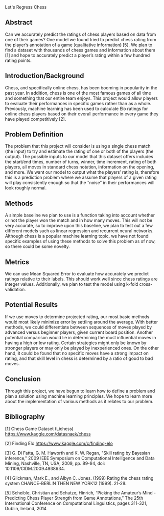 Let's Regress Chess

## Abstract

Can we accurately predict the ratings of chess players based on data from one of their games? One model we found tried to predict chess rating from the player’s annotation of a game (qualitative information) [5]. We plan to find a dataset with thousands of chess games and information about them [1] and hope to accurately predict a player’s rating within a few hundred rating points.

## Introduction/Background

Chess, and specifically online chess, has been booming in popularity in the past year. In addition, chess is one of the most famous games of all time and something that our entire team enjoys. This project would allow players to evaluate their performances in specific games rather than as a whole. Previously, machine learning has been used to calculate Elo ratings for online chess players based on their overall performance in every game they have played competitively [2].

## Problem Definition

The problem that this project will consider is using a single chess match (the input) to try and estimate the rating of one or both of the players (the output). The possible inputs to our model that this dataset offers includes the start/end times, number of turns, winner, time increment, rating of both players, all moves in standard chess notation, information on the opening, and more. We want our model to output what the players’ rating is, therefore this is a prediction problem where we assume that players of a given rating will play consistently enough so that the “noise” in their performances will look roughly normal.

## Methods

A simple baseline we plan to use is a function taking into account whether or not the player won the match and in how many moves. This will not be very accurate, so to improve upon this baseline, we plan to test out a few different models such as linear regression and recurrent neural networks. Although chess is a popular machine learning topic, we have not found specific examples of using these methods to solve this problem as of now, so there could be some novelty.

## Metrics

We can use Mean Squared Error to evaluate how accurately we predict ratings relative to their labels. This should work well since chess ratings are integer values. Additionally, we plan to test the model using k-fold cross-validation.

## Potential Results

If we use moves to determine projected rating, our most basic methods would most likely minimize error by settling around the average. With better methods, we could differentiate between sequences of moves played by advanced versus beginner players, given current board position. Another potential comparison would lie in determining the most influential moves in having a high or low rating. Certain strategies might only be known by stronger players or may only be played by inexperienced ones. On the other hand, it could be found that no specific moves have a strong impact on rating, and that skill level in chess is determined by a ratio of good to bad moves.

## Conclusion

Through this project, we have begun to learn how to define a problem and plan a solution using machine learning principles. We hope to learn more about the implementation of various methods as it relates to our problem.

## Bibliography

[1] Chess Game Dataset (Lichess) https://www.kaggle.com/datasnaek/chess  
  
[2] Finding Elo https://www.kaggle.com/c/finding-elo   
  
[3] G. Di Fatta, G. M. Haworth and K. W. Regan, "Skill rating by Bayesian inference," 2009 IEEE Symposium on Computational Intelligence and Data Mining, Nashville, TN, USA, 2009, pp. 89-94, doi: 10.1109/CIDM.2009.4938634.  
  
[4] Glickman, Mark E., and Albyn C. Jones. (1999) Rating the chess rating system CHANCE-BERLIN THEN NEW YORK12 (1999). 21-28.
  
[5] Scheible, Christian and Schutze, Hinrich, “Picking the Amateur’s Mind - Predicting Chess Player Strength from Game Annotations,” The 25th International Conference on Computational Linguistics, pages 311-321, Dublin, Ireland, 2014  
